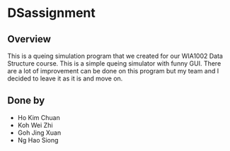 # DSassignment

## Overview

This is a queing simulation program that we created for our WIA1002 Data Structure course. This is a simple queing simulator with funny GUI. There are a lot of improvement can be done on this program but my team and I decided to leave it as it is and move on.


## Done by
- Ho Kim Chuan
- Koh Wei Zhi
- Goh Jing Xuan
- Ng Hao Siong

